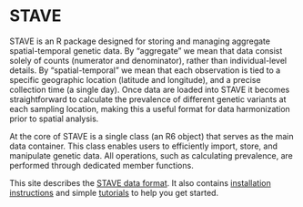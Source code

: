 
# STAVE

STAVE is an R package designed for storing and managing aggregate
spatial-temporal genetic data. By “aggregate” we mean that data consist solely
of counts (numerator and denominator), rather than individual-level details. By
“spatial-temporal” we mean that each observation is tied to a specific
geographic location (latitude and longitude), and a precise collection time (a
single day). Once data are loaded into STAVE it becomes straightforward to
calculate the prevalence of different genetic variants at each sampling
location, making this a useful format for data harmonization prior to spatial
analysis.

At the core of STAVE is a single class (an R6 object) that serves as the main data
container. This class enables users to efficiently import, store, and manipulate
genetic data. All operations, such as calculating prevalence, are performed
through dedicated member functions.

This site describes the [STAVE data format](TODO). It also contains
[installation instructions](TODO) and simple [tutorials](TODO) to help you get
started.


